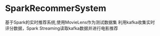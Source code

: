# SparkRecommerSystem
基于Spark的实时推荐系统,使用MovieLens作为测试数据集
利用kafka收集实时评分数据，Spark Streaming读取kafka数据并进行电影推荐